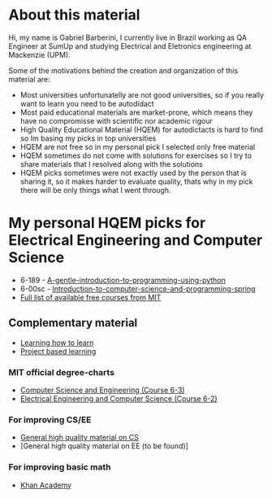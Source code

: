 # About this material
Hi, my name is Gabriel Barberini, I currently live in Brazil working as QA Engineer at SumUp and studying Electrical and Eletronics engineering at Mackenzie (UPM). 

Some of the motivations behind the creation and organization of this material are:
* Most universities unfortunatelly are not good universities, so if you really want to learn you need to be autodidact
* Most paid educational materials are market-prone, which means they have no compromisse with scientific nor academic rigour
* High Quality Educational Material (HQEM) for autodictacts is hard to find so Im basing my picks in top universities
* HQEM are not free so in my personal pick I selected only free material
* HQEM sometimes do not come with solutions for exercises so I try to share materials that I resolved along with the solutions
* HQEM picks sometimes were not exactly used by the person that is sharing it, so it makes harder to evaluate quality, thats why in my pick there will be only things what I went through.

# My personal HQEM picks for Electrical Engineering and Computer Science
- 6-189 - [A-gentle-introduction-to-programming-using-python](https://ocw.mit.edu/courses/electrical-engineering-and-computer-science/6-189-a-gentle-introduction-to-programming-using-python-january-iap-2011/)
- 6-00sc - [Introduction-to-computer-science-and-programming-spring](https://ocw.mit.edu/courses/electrical-engineering-and-computer-science/6-00sc-introduction-to-computer-science-and-programming-spring-2011/)
- [Full list of available free courses from MIT](https://ocw.mit.edu/courses/electrical-engineering-and-computer-science/)

## Complementary material

* [Learning how to learn](https://www.coursera.org/learn/learning-how-to-learn)
* [Project based learning](https://github.com/practical-tutorials/project-based-learning)

### MIT official degree-charts
* [Computer Science and Engineering (Course 6-3)](http://catalog.mit.edu/degree-charts/computer-science-engineering-course-6-3/)
* [Electrical Engineering and Computer Science (Course 6-2)](http://catalog.mit.edu/degree-charts/electrical-engineering-computer-science-course-6-2/)

### For improving CS/EE
* [General high quality material on CS](https://github.com/ossu/computer-science)
* [General high quality material on EE (to be found)]

### For improving basic math
* [Khan Academy](https://www.khanacademy.org/math/)
